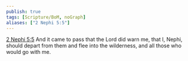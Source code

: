 ```yaml
---
publish: true
tags: [Scripture/BoM, noGraph]
aliases: ["2 Nephi 5:5"]
---
```

[2 Nephi 5:5](https://churchofjesuschrist.org/study/scriptures/bofm/2-ne/5?lang=eng&id=p5#p5) And it came to pass that the Lord did warn me, that I, Nephi, should depart from them and flee into the wilderness, and all those who would go with me.
